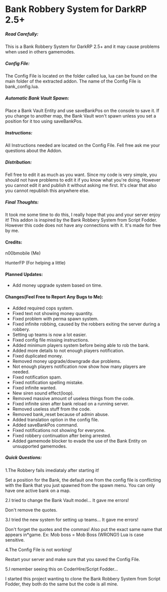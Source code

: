 Bank Robbery System for DarkRP 2.5+
======

##### Read Carefully: #####

This is a Bank Robbery System for DarkRP 2.5+ and it may cause problems when used in others gamemodes.

##### Config File: #####

The Config File is located on the folder called lua, lua can be found on the main folder of the extracted addon. The name of the Config File is bank_config.lua.

##### Automatic Bank Vault Spawn: #####

Place a Bank Vault Entity and use saveBankPos on the console to save it. If you change to another map, the Bank Vault won't spawn unless you set a position for it too using saveBankPos.

##### Instructions: #####

All Instructions needed are located on the Config File.
Fell free ask me your questions about the Addon.

##### Distribution: #####

Fell free to edit it as much as you want. Since my code is very simple, you should not have problems to edit it if you know what you're doing. However you cannot edit it and publish it without asking me first. It's clear that also you cannot republish this anywhere else.

##### Final Thoughts: #####

It took me some time to do this, I really hope that you and your server enjoy it!
This addon is inspired by the Bank Robbery System from Script Fodder. However this code does not have any connections with it. It's made for free by me.

#### Credits: ####

n00bmobile (Me)

HunterFP (For helping a little)

#### Planned Updates: ####
* Add money upgrade system based on time.

#### Changes(Feel Free to Report Any Bugs to Me): ####

* Added required cops system.
* Fixed text not showing money quantity.
* Fixed problem with perma spawn system.
* Fixed infinite robbing, caused by the robbers exiting the server during a robbery.
* Setting up teams is now a lot easier.
* Fixed config file missing instructions.
* Added minimum players system before being able to rob the bank.
* Added more details to not enough players notification.
* Fixed duplicated money.
* Removed money upgrade/downgrade due problems.
* Not enough players notification now show how many players are needed.
* Fixed notification spam.
* Fixed notification spelling mistake.
* Fixed infinite wanted.
* New siren sound effect(loop).
* Removed massive amount of useless things from the code.
* Fixed infinite siren after bank reload on a running server.
* Removed useless stuff from the code.
* Removed bank_reset because of admin abuse.
* Added translation option in the config file.
* Added saveBankPos command.
* Fixed notifications not showing for everyone.
* Fixed robbery continuation after being arrested.
* Added gamemode blocker to evade the use of the Bank Entity on unsupported gamemodes.

##### Quick Questions: #####

1.The Robbery fails imediataly after starting it!

Set a position for the Bank, the default one from the config file is conflicting with the Bank that you just spawned from the spawn menu. You can only have one active bank on a map. 

2.I tried to change the Bank Vault model... It gave me errors!

Don't remove the quotes.

3.I tried the new system for setting up teams... It gave me errors!

Don't forget the quotes and the commas! Also put the exact same name that appears in*game. Ex: Mob boss = Mob Boss (WRONG!) Lua is case sensitive.

4.The Config File is not working!

Restart your server and make sure that you saved the Config File.

5.I remember seeing this on CoderHire/Script Fodder...

I started this project wanting to clone the Bank Robbery System from Script Fodder, they both do the same but the code is all mine.